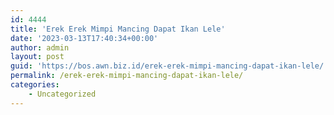 ```yaml
---
id: 4444
title: 'Erek Erek Mimpi Mancing Dapat Ikan Lele'
date: '2023-03-13T17:40:34+00:00'
author: admin
layout: post
guid: 'https://bos.awn.biz.id/erek-erek-mimpi-mancing-dapat-ikan-lele/'
permalink: /erek-erek-mimpi-mancing-dapat-ikan-lele/
categories:
    - Uncategorized
---
```


